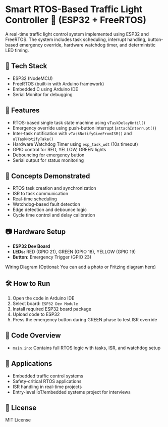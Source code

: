 
# Smart RTOS-Based Traffic Light Controller 🚦 (ESP32 + FreeRTOS)

A real-time traffic light control system implemented using ESP32 and FreeRTOS. The system includes task scheduling, interrupt handling, button-based emergency override, hardware watchdog timer, and deterministic LED timing.

## 🔧 Tech Stack

- ESP32 (NodeMCU)
- FreeRTOS (built-in with Arduino framework)
- Embedded C using Arduino IDE
- Serial Monitor for debugging

## 🚦 Features

- RTOS-based single task state machine using `vTaskDelayUntil()`
- Emergency override using push-button interrupt (`attachInterrupt()`)
- Inter-task notification with `vTaskNotifyGiveFromISR()` and `ulTaskNotifyTake()`
- Hardware Watchdog Timer using `esp_task_wdt` (10s timeout)
- GPIO control for RED, YELLOW, GREEN lights
- Debouncing for emergency button
- Serial output for status monitoring

## 🧠 Concepts Demonstrated

- RTOS task creation and synchronization
- ISR to task communication
- Real-time scheduling
- Watchdog-based fault detection
- Edge detection and debounce logic
- Cycle time control and delay calibration

## 📷 Hardware Setup

- **ESP32 Dev Board**
- **LEDs:** RED (GPIO 21), GREEN (GPIO 18), YELLOW (GPIO 19)
- **Button:** Emergency Trigger (GPIO 23)

Wiring Diagram (Optional: You can add a photo or Fritzing diagram here)

## 🛠️ How to Run

1. Open the code in Arduino IDE
2. Select board: `ESP32 Dev Module`
3. Install required ESP32 board package
4. Upload code to ESP32
5. Press the emergency button during GREEN phase to test ISR override

## 📁 Code Overview

- `main.ino`: Contains full RTOS logic with tasks, ISR, and watchdog setup

## 🎯 Applications

- Embedded traffic control systems
- Safety-critical RTOS applications
- ISR handling in real-time projects
- Entry-level IoT/embedded systems project for interviews

## 🧾 License

MIT License

